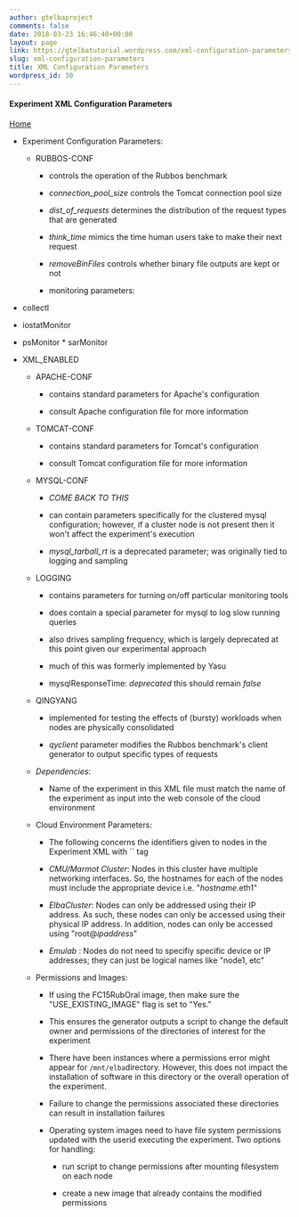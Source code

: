 ```yaml
---
author: gtelbaproject
comments: false
date: 2018-03-23 16:46:40+00:00
layout: page
link: https://gtelbatutorial.wordpress.com/xml-configuration-parameters/
slug: xml-configuration-parameters
title: XML Configuration Parameters
wordpress_id: 30
---
```


#### Experiment XML Configuration Parameters





[Home](https://gtelbatutorial.wordpress.com/2018/02/22/introduction-to-elba)
	
  * Experiment Configuration Parameters:

	
    * RUBBOS-CONF

	
      * controls the operation of the Rubbos benchmark

	
      * _connection_pool_size_ controls the Tomcat connection pool size

	
      * _dist_of_requests_ determines the distribution of the request types that are generated

	
      * _think_time_ mimics the time human users take to make their next request

	
      * _removeBinFiles_ controls whether binary file outputs are kept or not

	
      * monitoring parameters:
* collectl
* iostatMonitor
* psMonitor * sarMonitor
* XML_ENABLED




	
    * APACHE-CONF

	
      * contains standard parameters for Apache's configuration

	
      * consult Apache configuration file for more information




	
    * TOMCAT-CONF

	
      * contains standard parameters for Tomcat's configuration

	
      * consult Tomcat configuration file for more information




	
    * MYSQL-CONF

	
      * _COME BACK TO THIS_

	
      * can contain parameters specifically for the clustered mysql configuration; however, if a cluster node is not present then it won't affect the experiment's execution

	
      * _mysql_tarball_rt_ is a deprecated parameter; was originally tied to logging and sampling




	
    * LOGGING

	
      * contains parameters for turning on/off particular monitoring tools

	
      * does contain a special parameter for mysql to log slow running queries

	
      * also drives sampling frequency, which is largely deprecated at this point given our experimental approach

	
      * much of this was formerly implemented by Yasu

	
      * mysqlResponseTime: _deprecated_ this should remain _false_




	
    * QINGYANG

	
      * implemented for testing the effects of (bursty) workloads when nodes are physically consolidated

	
      * _qyclient_ parameter modifies the Rubbos benchmark's client generator to output specific types of requests




	
    * _Dependencies_:

	
      * Name of the experiment in this XML file must match the name of the experiment as input into the web console of the cloud environment







	
  * Cloud Environment Parameters:

	
    * The following concerns the identifiers given to nodes in the Experiment XML with `` tag

	
    * _CMU/Marmot Cluster_: Nodes in this cluster have multiple networking interfaces. So, the hostnames for each of the nodes must include the appropriate device i.e. "_hostname_.eth1"

	
    * _ElbaCluster_: Nodes can only be addressed using their IP address. As such, these nodes can only be accessed using their physical IP address. In addition, nodes can only be accessed using "root@_ipaddress_"

	
    * _Emulab_ : Nodes do not need to specifiy specific device or IP addresses; they can just be logical names like "node1, etc"




	
  * Permissions and Images:

	
    * If using the FC15RubOral image, then make sure the "USE_EXISTING_IMAGE" flag is set to "Yes."

	
    * This ensures the generator outputs a script to change the default owner and permissions of the directories of interest for the experiment

	
    * There have been instances where a permissions error might appear for `/mnt/elba`directory. However, this does not impact the installation of software in this directory or the overall operation of the experiment.

	
    * Failure to change the permissions associated these directories can result in installation failures

	
    * Operating system images need to have file system permissions updated with the userid executing the experiment. Two options for handling:

	
      * run script to change permissions after mounting filesystem on each node

	
      * create a new image that already contains the modified permissions








